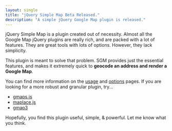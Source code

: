 ```yaml
---
layout: single
title: "jQuery Simple Map Beta Released."
description: "A simple jQuery Google Map plugin is released."
---
```

jQuery Simple Map is a plugin created out of necessity. Almost all the Google Map jQuery plugins are really rich, and are packed with a lot of features. They are great tools with lots of options. However, they lack simplicity.

This plugin is meant to solve that problem. SGM provides just the essential features, and makes it extremely quick to **geocode an address and render a Google Map**.

You can find more information on the [usage](/usage) and [options](/options) pages. If you are looking for a more robust and granular plugin, try&hellip;
* [gmaps.js](https://hpneo.github.io/gmaps/)
* [maplace.js](http://maplacejs.com/)
* [gmap3](http://gmap3.net/)

Hopefully, you find this plugin useful, simple, &amp; powerful. Let me know what you think.